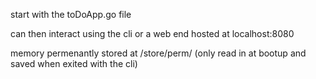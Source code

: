 start with the toDoApp.go file

can then interact using the cli or a web end hosted at localhost:8080

memory permenantly stored at /store/perm/ (only read in at bootup and saved when exited with the cli)
